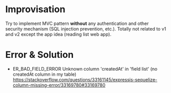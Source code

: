 # Improvisation
Try to implement MVC pattern **without** any authentication and other security mechanism (SQL injection prevention, etc.).
Totally not related to v1 and v2 except the app idea (reading list web app).

# Error & Solution
- ER_BAD_FIELD_ERROR Unknown column 'createdAt' in 'field list' (no createdAt column in my table) https://stackoverflow.com/questions/33161145/expressjs-sequelize-column-missing-error/33169780#33169780